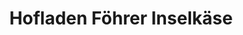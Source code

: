---
title: "Hofladen Föhrer Inselkäse"
url: /alkersum/hofladen-foehrer-inselkaese/
shop: Hofladen
---